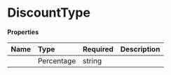 # DiscountType



**Properties**

| Name | Type | Required | Description |
| :-------- | :----------| :----------| :----------|
    | Percentage | string |  | percentage |




<!-- This file was generated by liblab | https://liblab.com/ -->